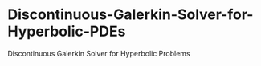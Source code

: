 # Discontinuous-Galerkin-Solver-for-Hyperbolic-PDEs
Discontinuous Galerkin Solver for Hyperbolic Problems
